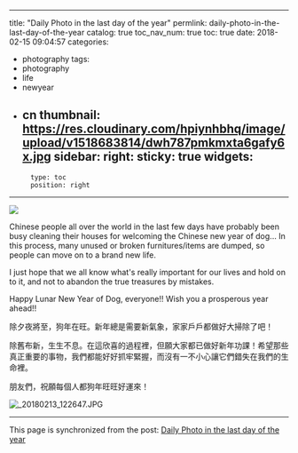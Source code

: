 
---
title: "Daily Photo in the last day of the year"
permlink: daily-photo-in-the-last-day-of-the-year
catalog: true
toc_nav_num: true
toc: true
date: 2018-02-15 09:04:57
categories:
- photography
tags:
- photography
- life
- newyear
- cn
thumbnail: https://res.cloudinary.com/hpiynhbhq/image/upload/v1518683814/dwh787pmkmxta6gafy6x.jpg
sidebar:
    right:
        sticky: true
widgets:
    -
        type: toc
        position: right
---


![](https://res.cloudinary.com/hpiynhbhq/image/upload/v1518683814/dwh787pmkmxta6gafy6x.jpg)

Chinese people all over the world in the last few days have probably been busy cleaning their houses for welcoming the Chinese new year of dog... In this process, many unused or broken furnitures/items are dumped, so people can move on to a brand new life.

I just hope that we all know what's really important for our lives and hold on to it, and not to abandon the true treasures by mistakes.

Happy Lunar New Year of Dog, everyone!! Wish you a prosperous year ahead!! 

除夕夜將至，狗年在旺。新年總是需要新氣象，家家戶戶都做好大掃除了吧！

除舊布新，生生不息。在這欣喜的過程裡，但願大家都已做好新年功課！希望那些真正重要的事物，我們都能好好抓牢緊握，而沒有一不小心讓它們錯失在我們的生命裡。

朋友們，祝願每個人都狗年旺旺好運來！

![_20180213_122647.JPG](https://res.cloudinary.com/hpiynhbhq/image/upload/v1518685106/qsbz6tnna9q6kmbfyfxi.jpg)

- - -

This page is synchronized from the post: [Daily Photo in the last day of the year](https://steemit.com/@deanliu/daily-photo-in-the-last-day-of-the-year)
